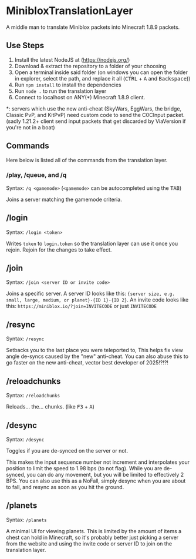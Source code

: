 # MinibloxTranslationLayer

A middle man to translate Miniblox packets into Minecraft 1.8.9 packets.

## Use Steps

1. Install the latest NodeJS at (<https://nodejs.org/>)
2. Download & extract the repository to a folder of your choosing
3. Open a terminal inside said folder (on windows you can open the folder in explorer, select the path, and replace it all (<kbd>CTRL</kbd> + <kbd>A</kbd> and <kbd>Backspace</kbd>))
4. Run `npm install` to install the dependencies
5. Run `node .` to run the translation layer
6. Connect to localhost on ANY(*) Minecraft 1.8.9 client.

*: servers which use the new anti-cheat
   (SkyWars, EggWars, the bridge, Classic PvP, and KitPvP)
   need custom code to send the C0CInput packet.
   (sadly 1.21.2+ client send input packets that get discarded by ViaVersion if you're not in a boat)

## Commands

Here below is listed all of the commands from the translation layer.

### /play, /queue, and /q

Syntax: `/q <gamemode>` (`<gamemode>` can be autocompleted using the <kbd>TAB</kbd>)

Joins a server matching the gamemode criteria.

## /login

Syntax: `/login <token>`

Writes `token` to `login.token` so the translation layer can use it once you rejoin.
Rejoin for the changes to take effect.

## /join

Syntax: `/join <server ID or invite code>`

Joins a specific server.
A server ID looks like this: `{server size, e.g. small, large, medium, or planet}-{ID 1}-{ID 2}`.
An invite code looks like this: `https://miniblox.io/?join=INVITECODE` or just `INVITECODE`

## /resync

Syntax: `/resync`

Setbacks you to the last place you were teleported to,
This helps fix view angle de-syncs caused by the "new" anti-cheat.
You can also abuse this to go faster on the new anti-cheat, vector best developer of 2025!?!?!

## /reloadchunks

Syntax: `/reloadchunks`

Reloads... the... chunks. (like <kbd>F3</kbd> + <kbd>A</kbd>)

## /desync

Syntax: `/desync`

Toggles if you are de-synced on the server or not.

This makes the input sequence number not increment
and interpolates your position to limit the speed to 1.98 bps (to not flag).
While you are de-synced, you can do any movement, but you will be limited to effectively 2 BPS.
You can also use this as a NoFall,
simply desync when you are about to fall,
and resync as soon as you hit the ground.

## /planets

Syntax: `/planets`

A minimal UI for viewing planets.
This is limited by the amount of items a chest can hold in Minecraft,
so it's probably better just picking a server from the website
and using the invite code or server ID to join on the translation layer.
